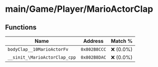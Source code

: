 # main/Game/Player/MarioActorClap

## Functions

| Name | Address | Match % |
|------|---------|---------|
| `bodyClap__10MarioActorFv` | `0x802B8CCC` | :x: (0.0%) |
| `__sinit_\MarioActorClap_cpp` | `0x802B8DAC` | :x: (0.0%) |